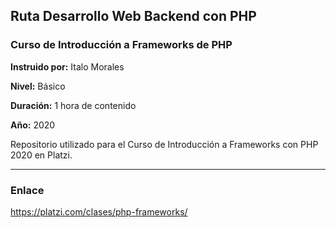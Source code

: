 ## Ruta Desarrollo Web Backend con PHP

### Curso de Introducción a Frameworks de PHP

**Instruido por:** Italo Morales

**Nivel:** Básico

**Duración:** 1 hora de contenido

**Año:** 2020

Repositorio utilizado para el Curso de Introducción a Frameworks con PHP 2020
 en Platzi.

---

### Enlace

https://platzi.com/clases/php-frameworks/

